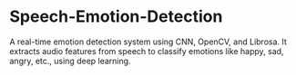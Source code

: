 # Speech-Emotion-Detection
A real-time emotion detection system using CNN, OpenCV, and Librosa. It extracts audio features from speech to classify emotions like happy, sad, angry, etc., using deep learning.
